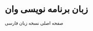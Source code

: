 <script src="//unpkg.com/docsify-rtl/build/index.min.js"></script>

# زبان برنامه نویسی وان

صفحه اصلی نسخه زبان فارسی
